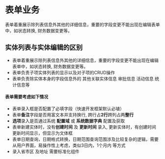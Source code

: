 # 表单业务

表单着重展示除列表信息外其他的详细信息，重要的字段变更不能出现在编辑表单中，如状态转换, 财务数据变更等。

## 实体列表与实体编辑的区别
- 表单着重展示除列表信息外其他的详细信息，重要的字段变更不能出现在编辑表单中，如状态转换, 财务数据变更等。
- 表单负责子项实体列表的显示以及对子项的CRUD操作
- 表单负责除实体本身的字段信息外的 其他关联实体信息  审批信息  活动信息  统计信息等

#### 表单需要考虑如下情况
- 表单录入框是否配置了必填字段（快速开发框架默认必埴）
- 表单**备注**字段是否用富文本并支持换行, 跨行占**2行**跨列占两**整行**
- **选项**录入是否通过系统 **配置域** 或 **系统数据字典** 配置及获取
- 表单新建实体时，没有**创建时间** 及 **更新时间** 录入, 更新实体时，有创建时间 更新时间显示，但显示为文体框 
- 表单日期查询，日期格式转换，日期范围查询范围涉及比较复杂的逻辑，需要从用户界面，易操作性上考虑，类似3日内，1个月内 等方式
- 录入省市区 及地址 需要标准化组件
